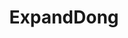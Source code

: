 ---
title: ExpandDong
crosslinks:
- surrealmemes
- furry_irl
- REEEEEEEEEE
- Ooer
- dontopendeadinside
- MildlyVandalised
- potionseller
- me_irl
- COMPLETEANARCHY
- ads
- Monstercat
- nincirclejerk
- greenday
- tf2
- drugscirclejerk
- facepalm
- dankmemes
- Philippines
- FryMyMeme
- Padres
---